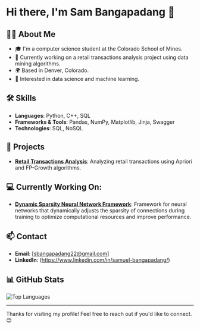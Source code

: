 # Hi there, I'm Sam Bangapadang 👋

## 👨‍💻 About Me

- 🎓 I'm a computer science student at the Colorado School of Mines.
- 🌱 Currently working on a retail transactions analysis project using data mining algorithms.
- 🌍 Based in Denver, Colorado.
- 🚀 Interested in data science and machine learning.

## 🛠️ Skills

- **Languages**: Python, C++, SQL
- **Frameworks & Tools**: Pandas, NumPy, Matplotlib, Jinja, Swagger
- **Technologies**: SQL, NoSQL

## 🔭 Projects

- **[Retail Transactions Analysis](https://github.com/sbangapadang22/MarketBasketAnalysis)**: Analyzing retail transactions using Apriori and FP-Growth algorithms.

## 💻 Currently Working On:

- **[Dynamic Sparsity Neural Network Framework](https://github.com/sbangapadang22/DynamicSparsity)**: Framework for neural networks that dynamically adjusts the sparsity of connections during training to optimize computational resources and improve performance.

## 📫 Contact

- **Email**: [sbangapadang22@gmail.com]
- **LinkedIn**: (https://www.linkedin.com/in/samuel-bangapadang/)

## 📊 GitHub Stats

![Top Languages](https://github-readme-stats.vercel.app/api/top-langs/?username=sbangapadang22&layout=compact&theme=radical)

---

Thanks for visiting my profile! Feel free to reach out if you'd like to connect. 😊
